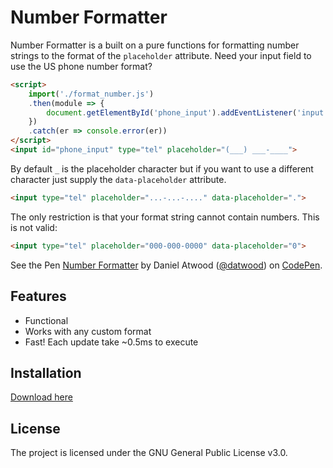 # Number Formatter

Number Formatter is a built on a pure functions for formatting number strings to the format of the `placeholder` attribute. Need your input field to use the US phone number format?
```html
<script>
    import('./format_number.js')
    .then(module => {
        document.getElementById('phone_input').addEventListener('input', module.format_input)
    })
    .catch(er => console.error(er))
</script>
<input id="phone_input" type="tel" placeholder="(___) ___-____">
```
By default `_` is the placeholder character but if you want to use a different character just supply the `data-placeholder` attribute.
```html
<input type="tel" placeholder="...-...-...." data-placeholder=".">
```
The only restriction is that your format string cannot contain numbers. This is not valid:
```html
<input type="tel" placeholder="000-000-0000" data-placeholder="0">
```
<p data-height="384" data-theme-id="0" data-slug-hash="NOpgNe" data-default-tab="result" data-user="datwood" data-pen-title="US Number Formatter v2" class="codepen">See the Pen <a href="https://codepen.io/datwood/pen/NOpgNe/">Number Formatter</a> by Daniel Atwood (<a href="https://codepen.io/datwood">@datwood</a>) on <a href="https://codepen.io">CodePen</a>.</p>
<script async src="https://static.codepen.io/assets/embed/ei.js"></script>

## Features
- Functional
- Works with any custom format
- Fast! Each update take ~0.5ms to execute

## Installation
[Download here](https://gitlab.com/datwood/phone-number-formatting/raw/master/format_number.js)

## License

The project is licensed under the GNU General Public License v3.0.